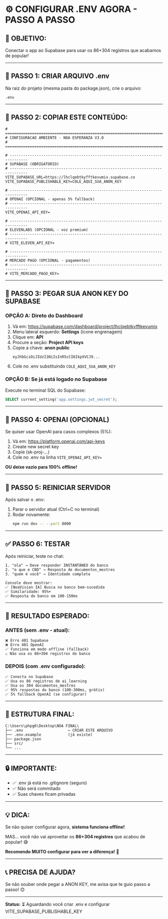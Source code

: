# ⚙️ CONFIGURAR .ENV AGORA - PASSO A PASSO

## 🎯 OBJETIVO:
Conectar o app ao Supabase para usar os 86+304 registros que acabamos de popular!

---

## 📝 PASSO 1: CRIAR ARQUIVO .env

Na raiz do projeto (mesma pasta do package.json), crie o arquivo:

```
.env
```

---

## 📝 PASSO 2: COPIAR ESTE CONTEÚDO:

```env
# ==============================================================================
# CONFIGURACAO AMBIENTE - NOA ESPERANZA V3.0
# ==============================================================================

# ------------------------------------------------------------------------------
# SUPABASE (OBRIGATORIO)
# ------------------------------------------------------------------------------
VITE_SUPABASE_URL=https://lhclqebtkyfftkevumix.supabase.co
VITE_SUPABASE_PUBLISHABLE_KEY=COLE_AQUI_SUA_ANON_KEY

# ------------------------------------------------------------------------------
# OPENAI (OPCIONAL - apenas 5% fallback)
# ------------------------------------------------------------------------------
VITE_OPENAI_API_KEY=

# ------------------------------------------------------------------------------
# ELEVENLABS (OPCIONAL - voz premium)
# ------------------------------------------------------------------------------
# VITE_ELEVEN_API_KEY=

# ------------------------------------------------------------------------------
# MERCADO PAGO (OPCIONAL - pagamentos)
# ------------------------------------------------------------------------------
# VITE_MERCADO_PAGO_KEY=
```

---

## 🔑 PASSO 3: PEGAR SUA ANON KEY DO SUPABASE

### **OPÇÃO A: Direto do Dashboard**

1. Vá em: https://supabase.com/dashboard/project/lhclqebtkyfftkevumix
2. Menu lateral esquerdo: **Settings** (ícone engrenagem)
3. Clique em: **API**
4. Procure a seção: **Project API keys**
5. Copie a chave: **anon public**
   ```
   eyJhbGciOiJIUzI1NiIsInR5cCI6IkpXVCJ9...
   ```
6. Cole no .env substituindo `COLE_AQUI_SUA_ANON_KEY`

### **OPÇÃO B: Se já está logado no Supabase**

Execute no terminal SQL do Supabase:
```sql
SELECT current_setting('app.settings.jwt_secret');
```

---

## 🔑 PASSO 4: OPENAI (OPCIONAL)

Se quiser usar OpenAI para casos complexos (5%):

1. Vá em: https://platform.openai.com/api-keys
2. Create new secret key
3. Copie (sk-proj-...)
4. Cole no .env na linha `VITE_OPENAI_API_KEY=`

**OU deixe vazio para 100% offline!**

---

## 🚀 PASSO 5: REINICIAR SERVIDOR

Após salvar o .env:

1. Parar o servidor atual (Ctrl+C no terminal)
2. Rodar novamente:
   ```bash
   npm run dev -- --port 8000
   ```

---

## ✅ PASSO 6: TESTAR

Após reiniciar, teste no chat:

```
1. "ola" → Deve responder INSTANTÂNEO do banco
2. "o que e CBD" → Resposta de documentos_mestres
3. "quem é você" → Identidade completa

Console deve mostrar:
✅ [NoaVision IA] Busca no banco bem-sucedida
✅ Similaridade: 95%+
✅ Resposta do banco em 100-150ms
```

---

## 🎯 RESULTADO ESPERADO:

### **ANTES (sem .env - atual):**
```
❌ Erro 401 Supabase
❌ Erro 401 OpenAI
✅ Funciona em modo offline (fallback)
⚠️ Não usa os 86+304 registros do banco
```

### **DEPOIS (com .env configurado):**
```
✅ Conecta no Supabase
✅ Usa os 86 registros de ai_learning
✅ Usa os 304 documentos_mestres
✅ 95% respostas do banco (100-300ms, grátis)
✅ 5% fallback OpenAI (se configurar)
```

---

## 📁 ESTRUTURA FINAL:

```
C:\Users\phpg6\Desktop\NOA FINAL\
├── .env                    ← CRIAR ESTE ARQUIVO
├── .env.example            (já existe)
├── package.json
├── src/
└── ...
```

---

## 🔒 IMPORTANTE:

- ✅ .env já está no .gitignore (seguro)
- ✅ Não será commitado
- ✅ Suas chaves ficam privadas

---

## 💡 DICA:

Se não quiser configurar agora, **sistema funciona offline!**

MAS... você não vai aproveitar os **86+304 registros** que acabou de popular! 😅

**Recomendo MUITO configurar para ver a diferença!** 🚀

---

## 📞 PRECISA DE AJUDA?

Se não souber onde pegar a ANON KEY, me avisa que te guio passo a passo! 😊

---

**Status:** ⏳ Aguardando você criar .env e configurar VITE_SUPABASE_PUBLISHABLE_KEY

